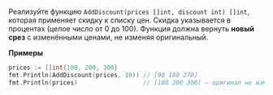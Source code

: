 Реализуйте функцию `AddDiscount(prices []int, discount int) []int`, которая применяет скидку к списку цен.  Скидка указывается в процентах (целое число от 0 до 100). Функция должна вернуть **новый срез** с изменёнными ценами, не изменяя оригинальный.

**Примеры**

```go
prices := []int{100, 200, 300}
fmt.Println(AddDiscount(prices, 10)) // [90 180 270]
fmt.Println(prices)                  // [100 200 300] — оригинал не изменён
```
